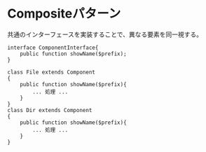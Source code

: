 # Compositeパターン

共通のインターフェースを実装することで、異なる要素を同一視する。


```
interface ComponentInterface{
    public function showName($prefix);
}

class File extends Component
{
    public function showName($prefix){
        ... 処理 ...
    }
}
class Dir extends Component
{
    public function showName($prefix){
        ... 処理 ...
    }
}
```
